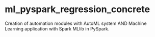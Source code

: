 # ml_pyspark_regression_concrete
 Creation of automation modules with AutoML system AND Machine Learning application with Spark MLlib in PySpark.
